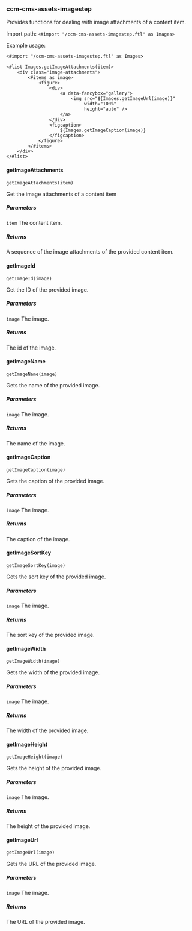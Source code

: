 ### ccm-cms-assets-imagestep

Provides functions for dealing with image attachments of a content item.

Import path: `<#import "/ccm-cms-assets-imagestep.ftl" as Images>`

Example usage:

```
<#import "/ccm-cms-assets-imagestep.ftl" as Images>

<#list Images.getImageAttachments(item)>
    <div class="image-attachments">
        <#items as image>
            <figure>
                <div>
                    <a data-fancybox="gallery">
                        <img src="${Images.getImageUrl(image)}"
                             width="100%" 
                             height="auto" />
                    </a>
                </div>
                <figcaption>
                    ${Images.getImageCaption(image)}
                </figcaption>
            </figure>
        </#items>
    </div>
</#list>
```

#### getImageAttachments

    getImageAttachments(item)

Get the image attachments of a content item

##### Parameters

`item` The content item.

##### Returns

A sequence of the image attachments of the provided content item.

#### getImageId

    getImageId(image)

Get the ID of the provided image.

##### Parameters

`image` The image.

##### Returns

The id of the image.

#### getImageName

    getImageName(image)

Gets the name of the provided image.

##### Parameters

`image` The image.

##### Returns

The name of the image.

#### getImageCaption

    getImageCaption(image)

Gets the caption of the provided image.

##### Parameters

`image` The image.

##### Returns

The caption of the image.

#### getImageSortKey

    getImageSortKey(image)

Gets the sort key of the provided image.

##### Parameters

`image` The image.

##### Returns

The sort key of the provided image.

#### getImageWidth

    getImageWidth(image)

Gets the width of the provided image.

##### Parameters

`image` The image.

##### Returns

The width of the provided image.

#### getImageHeight

    getImageHeight(image)

Gets the height of the provided image.

##### Parameters

`image` The image.

##### Returns

The height of the provided image.

#### getImageUrl

    getImageUrl(image)

Gets the URL of the provided image.

##### Parameters

`image` The image.

##### Returns

The URL of the provided image.

